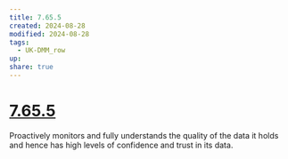 ```yaml
---
title: 7.65.5
created: 2024-08-28
modified: 2024-08-28
tags:
  - UK-DMM_row
up: 
share: true
---
```

# [7.65.5](7.65.5.md)

Proactively monitors and fully understands the quality of the data it holds and hence has high levels of confidence and trust in its data.
